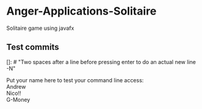 # Anger-Applications-Solitaire
Solitaire game using javafx

## Test commits

[]: # "Two spaces after a line before pressing enter to do an actual new line -N"

Put your name here to test your command line access:  
Andrew  
Nico!!  
G-Money   
